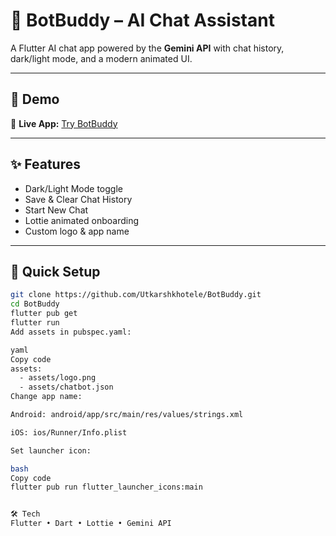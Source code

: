 # 🤖 BotBuddy – AI Chat Assistant

A Flutter AI chat app powered by the **Gemini API** with chat history, dark/light mode, and a modern animated UI.

---

## 🚀 Demo
🔗 **Live App:** [Try BotBuddy](http://elaborate-hamster-77b81b.netlify.app)

---

## ✨ Features
- Dark/Light Mode toggle  
- Save & Clear Chat History  
- Start New Chat  
- Lottie animated onboarding  
- Custom logo & app name  

---

## 📂 Quick Setup
```bash
git clone https://github.com/Utkarshkhotele/BotBuddy.git
cd BotBuddy
flutter pub get
flutter run
Add assets in pubspec.yaml:

yaml
Copy code
assets:
  - assets/logo.png
  - assets/chatbot.json
Change app name:

Android: android/app/src/main/res/values/strings.xml

iOS: ios/Runner/Info.plist

Set launcher icon:

bash
Copy code
flutter pub run flutter_launcher_icons:main


🛠 Tech
Flutter • Dart • Lottie • Gemini API
